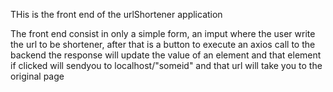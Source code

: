 THis is the front end of the urlShortener application

The front end consist in only a simple form, an imput where the user write the url to be shortener, after that is a button to execute an axios call to the backend
the response will update the value of an <a> element and that element if clicked will sendyou to localhost/"someid" and that url will take you to the original page
